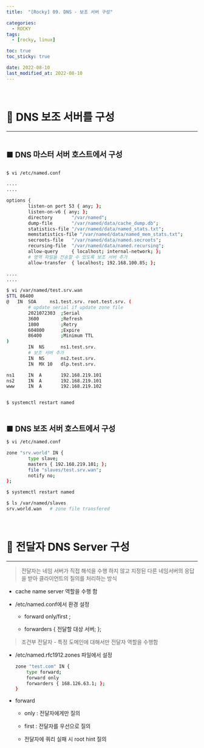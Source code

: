 ```yaml
---
title:  "[Rocky] 09. DNS - 보조 서버 구성" 

categories:
  - ROCKY
tags:
  - [rocky, linux]

toc: true
toc_sticky: true

date: 2022-08-10
last_modified_at: 2022-08-10
---
```

<br>

# 🔔 DNS 보조 서버를 구성
---

<style>
table {
    font-size: 12pt;
}
table th:first-of-type {
    width: 5%;
}
table th:nth-of-type(2) {
    width: 15%;
}
table th:nth-of-type(3) {
    width: 50%;
}
table th:nth-of-type(4) {
    width: 30%;
}
big {
    font-size: 15pt;
}
</style>

<br>

<big> **■ DNS 마스터 서버 호스트에서 구성** </big>

```bash

$ vi /etc/named.conf

....
....

options {
        listen-on port 53 { any; };
        listen-on-v6 { any; };
        directory       "/var/named";
        dump-file       "/var/named/data/cache_dump.db";
        statistics-file "/var/named/data/named_stats.txt";
        memstatistics-file "/var/named/data/named_mem_stats.txt";
        secroots-file   "/var/named/data/named.secroots";
        recursing-file  "/var/named/data/named.recursing";
        allow-query     { localhost; internal-network; };
        # 영역 파일을 전송할 수 있도록 보조 서버 추가
        allow-transfer  { localhost; 192.168.100.85; };

....
....
```

```bash
$ vi /var/named/test.srv.wan
$TTL 86400
@   IN  SOA     ns1.test.srv. root.test.srv. (
        # update serial if update zone file
        2021072303  ;Serial
        3600        ;Refresh
        1800        ;Retry
        604800      ;Expire
        86400       ;Minimum TTL
)
        IN  NS      ns1.test.srv.
        # 보조 서버 추가
        IN  NS      ns2.test.srv.
        IN  MX 10   dlp.test.srv.

ns1     IN  A       192.168.219.101
ns2     IN  A       192.168.219.101
www     IN  A       192.168.219.102


$ systemctl restart named
```

<br>

<big> **■ DNS 보조 서버 호스트에서 구성** </big>

```bash
$ vi /etc/named.conf

zone "srv.world" IN {
        type slave;
        masters { 192.168.219.101; };
        file "slaves/test.srv.wan";
        notify no;
};

$ systemctl restart named

$ ls /var/named/slaves
srv.world.wan   # zone file transfered
```
<br>

# 🔔 전달자 DNS Server 구성
---

> 전달자는 네임 서버가 직접 해석을 수행 하지 않고 지정된 다른 네임서버의 응답을 받아 클라이언트의 질의를 처리하는 방식

+ cache name server 역할을 수행 함

+ /etc/named.conf에서 환경 설정

    + forward only/first ;

    + forwarders { 전달할 대상 서버; };


> 조건부 전달자 - 특정 도메인에 대해서만 전달자 역할을 수행함

+ /etc/named.rfc1912.zones 파일에서 설정

    ```bash
    zone "test.com" IN {
        type forward;
        forward only
        forwarders { 168.126.63.1; };
    }
    ```

+ forward

    + only : 전달자에게만 질의

    + first : 전달자를 우선으로 질의

    + 전달자에 쿼리 실패 시 root hint 질의
